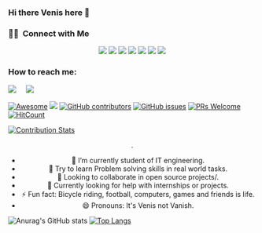 ### Hi there Venis here 👋

### 🤝🏻 &nbsp;Connect with Me

<p align="center">
<a href="https://www.adityavsingh.com"><img src="https://img.shields.io/badge/-adityavsingh.com-3423A6?style=flat&logo=Google-Chrome&logoColor=white"/></a>
<a href="https://linkedin.com/in/"><img src="https://img.shields.io/badge/-Aditya%20Vikram%20Singh-0077B5?style=flat&logo=Linkedin&logoColor=white"/></a>
<a href="mailto:avsingh@umass.edu"><img src="https://img.shields.io/badge/-avsingh@umass.edu-D14836?style=flat&logo=Gmail&logoColor=white"/></a>
<a href="https://instagram.com/ven.iis"><img src="https://img.shields.io/badge/-ven.iis-E4405F?style=flat&logo=Instagram&logoColor=white"/></a>
<a href="https://facebook.com/AVS1508"><img src="https://img.shields.io/badge/-@AVS1508-1877F2?style=flat&logo=Facebook&logoColor=white"/></a>
<a href="https://www.pinterest.ca/AVS1508"><img src="https://img.shields.io/badge/-@AVS1508-BD081C?style=flat&logo=Pinterest&logoColor=white"/></a>
<a href="https://www.behance.net/AVS1508"><img src="https://img.shields.io/badge/-@AVS1508-1769FF?style=flat&logo=Behance&logoColor=white"/></a>
</p>

<h3>How to reach me:</h3>

<a href="https://www.linkedin.com/in/imickovski/"><img src="https://img.shields.io/badge/linkedin-%230077B5.svg?&style=for-the-badge&logo=linkedin&logoColor=white" /></a>&nbsp;&nbsp;&nbsp;&nbsp;
<a href="mailto:ivan_mickovski@hotmail.com"><img src="https://img.shields.io/badge/gmail-%23D14836.svg?&style=for-the-badge&logo=gmail&logoColor=white" /></a>&nbsp;&nbsp;&nbsp;&nbsp;

[![Awesome](https://awesome.re/badge.svg)](https://awesome.re) <img src="https://komarev.com/ghpvc/?username=venisprajapati&color=blueviolet">
[![GitHub contributors](https://img.shields.io/github/contributors/venisprajapati/creative-profile-readme)](https://github.com/venisprajapati/creative-profile-readme/graphs/contributors)
[![GitHub issues](https://img.shields.io/github/issues/venisprajapati/creative-profile-readme)](https://github.com/venisprajapati/creative-profile-readme/issues)
[![PRs Welcome](https://img.shields.io/badge/PRs-welcome-brightgreen.svg?style=flat-square)](https://github.com/venisprajapati/creative-profile-readme/pulls)
[![HitCount](https://views.whatilearened.today/views/github/venisprajapati/creative-profile-readme.svg)](https://github.com/venisprajapati/creative-profile-readme)

[![Contribution Stats](https://github-contribution-stats.vercel.app/api/?username=venisprajapati&layout=compact&theme=radical)](https://github.com/venisprajapati/github-contribution-stats/)

<div align="center">
.
   
- 🔭 I’m currently student of IT engineering.
- 🌱 Try to learn Problem solving skills in real world tasks.
- 👯 Looking to collaborate in open source projects/.
- 🤔 Currently looking for help with internships or projects.
- ⚡ Fun fact: Bicycle riding, football, computers, games and friends is life.
- 😄 Pronouns: It's Venis not Vanish.

</div>

![Anurag's GitHub stats](https://github-readme-stats.vercel.app/api?username=venisprajapati&show_icons=true&theme=radical)
[![Top Langs](https://github-readme-stats.vercel.app/api/top-langs/?username=venisprajapati&layout=compact&theme=radical)](https://github.com/anuraghazra/github-readme-stats)

